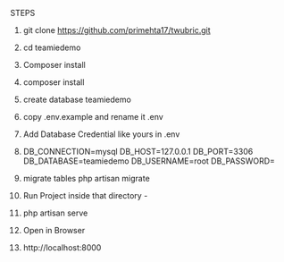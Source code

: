 STEPS


1. git clone https://github.com/primehta17/twubric.git
2. cd teamiedemo
3. Composer install
4. composer install 
5. create database teamiedemo

6. copy .env.example and rename it .env
7. Add Database Credential like yours in .env
8. DB_CONNECTION=mysql DB_HOST=127.0.0.1 DB_PORT=3306 DB_DATABASE=teamiedemo DB_USERNAME=root DB_PASSWORD=

9. migrate tables php artisan migrate

10. Run Project inside that directory -

11. php artisan serve

12. Open in Browser
13. http://localhost:8000
